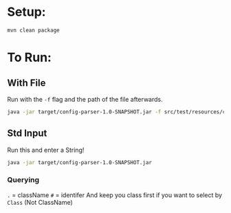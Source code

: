# Setup:

`mvn clean package`


# To Run:

## With File
Run with the `-f` flag and the path of the file afterwards.
```zsh
java -jar target/config-parser-1.0-SNAPSHOT.jar -f src/test/resources/configs/settings-config.json
```

## Std Input
Run this and enter a String!
```zsh
java -jar target/config-parser-1.0-SNAPSHOT.jar
```



### Querying

`.` = className
`#` = identifer
And keep you class first if you want to select by `Class` (Not ClassName)